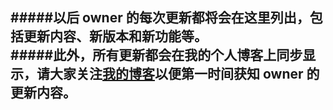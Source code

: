   
#####以后 owner 的每次更新都将会在这里列出，包括更新内容、新版本和新功能等。  
#####此外，所有更新都会在我的个人博客上同步显示，请大家关注[我的博客]( http://www.cnblogs.com/cyfonly/ )以便第一时间获知 owner 的更新内容。  
---
  
  

  
  
